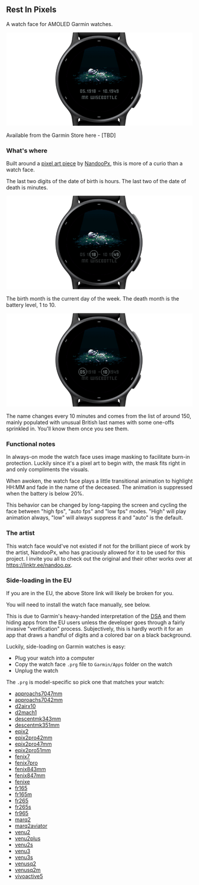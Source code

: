 ## Rest In Pixels

A watch face for AMOLED Garmin watches.

![Rest In Pixels Screenshot](img/rest-in-pixels-1.png)

Available from the Garmin Store here - [TBD]

### What's where

Built around a [pixel art piece](https://cara.app/post/21679689-237a-4ce4-afd9-699fbcf5c8cc) by [NandooPx](https://linktr.ee/nandoo.px), this is more of a curio than a watch face.

The last two digits of the date of birth is hours. The last two of the date of death is minutes.

![Rest In Pixels Screenshot](img/rest-in-pixels-3.png)

The birth month is the current day of the week. The death month is the battery level, 1 to 10.

![Rest In Pixels Screenshot](img/rest-in-pixels-4.png)

The name changes every 10 minutes and comes from the list of around 150, mainly populated with unusual British last names with some one-offs sprinkled in. You'll know them once you see them.

### Functional notes

In always-on mode the watch face uses image masking to facilitate burn-in protection. Luckily since it's a pixel art to begin with, the mask fits right in and only compliments the visuals.

When awoken, the watch face plays a little transitional animation to highlight HH:MM and fade in the name of the deceased. The animation is suppressed when the battery is below 20%.

This behavior can be changed by long-tapping the screen and cycling the face between "high fps", "auto fps" and "low fps" modes. "High" will play animation always, "low" will always suppress it and "auto" is the default.

### The artist

This watch face would've not existed if not for the brilliant piece of work by the artist, NandooPx, who has graciously allowed for it to be used for this project. I invite you all to check out the original and their other works over at https://linktr.ee/nandoo.px.

### Side-loading in the EU

If you are in the EU, the above Store link will likely be broken for you.

You will need to install the watch face manually, see below.

This is due to Garmin's heavy-handed interpretation of the [DSA](https://en.wikipedia.org/wiki/Digital_Services_Act)
and them hiding apps from the EU users unless the developer goes through a fairly invasive "verification" process.
Subjectively, this is hardly worth it for an app that draws a handful of digits and a colored bar on a black background.

Luckily, side-loading on Garmin watches is easy:

* Plug your watch into a computer
* Copy the watch face `.prg` file to `Garmin/Apps` folder on the watch
* Unplug the watch

The `.prg` is model-specific so pick one that matches your watch:

* [approachs7047mm](https://github.com/jwdeque/Rest-In-Pixels/raw/master/prg/006-B4234-00/Rest%20In%20Pixels.prg)
* [approachs7042mm](https://github.com/jwdeque/Rest-In-Pixels/raw/master/prg/006-B4233-00/Rest%20In%20Pixels.prg)
* [d2airx10](https://github.com/jwdeque/Rest-In-Pixels/raw/master/prg/006-B4125-00/Rest%20In%20Pixels.prg)
* [d2mach1](https://github.com/jwdeque/Rest-In-Pixels/raw/master/prg/006-B4079-00/Rest%20In%20Pixels.prg)
* [descentmk343mm](https://github.com/jwdeque/Rest-In-Pixels/raw/master/prg/006-B4222-00/Rest%20In%20Pixels.prg)
* [descentmk351mm](https://github.com/jwdeque/Rest-In-Pixels/raw/master/prg/006-B4223-00/Rest%20In%20Pixels.prg)
* [epix2](https://github.com/jwdeque/Rest-In-Pixels/raw/master/prg/006-B3944-00/Rest%20In%20Pixels.prg)
* [epix2pro42mm](https://github.com/jwdeque/Rest-In-Pixels/raw/master/prg/006-B4312-00/Rest%20In%20Pixels.prg)
* [epix2pro47mm](https://github.com/jwdeque/Rest-In-Pixels/raw/master/prg/006-B4313-00/Rest%20In%20Pixels.prg)
* [epix2pro51mm](https://github.com/jwdeque/Rest-In-Pixels/raw/master/prg/006-B4314-00/Rest%20In%20Pixels.prg)
* [fenix7](https://github.com/jwdeque/Rest-In-Pixels/raw/master/prg/006-B3906-00/Rest%20In%20Pixels.prg)
* [fenix7pro](https://github.com/jwdeque/Rest-In-Pixels/raw/master/prg/006-B4375-00/Rest%20In%20Pixels.prg)
* [fenix843mm](https://github.com/jwdeque/Rest-In-Pixels/raw/master/prg/006-B4534-00/Rest%20In%20Pixels.prg)
* [fenix847mm](https://github.com/jwdeque/Rest-In-Pixels/raw/master/prg/006-B4775-00/Rest%20In%20Pixels.prg)
* [fenixe](https://github.com/jwdeque/Rest-In-Pixels/raw/master/prg/006-B4666-00/Rest%20In%20Pixels.prg)
* [fr165](https://github.com/jwdeque/Rest-In-Pixels/raw/master/prg/006-B4432-00/Rest%20In%20Pixels.prg)
* [fr165m](https://github.com/jwdeque/Rest-In-Pixels/raw/master/prg/006-B4433-00/Rest%20In%20Pixels.prg)
* [fr265](https://github.com/jwdeque/Rest-In-Pixels/raw/master/prg/006-B4257-00/Rest%20In%20Pixels.prg)
* [fr265s](https://github.com/jwdeque/Rest-In-Pixels/raw/master/prg/006-B4258-00/Rest%20In%20Pixels.prg)
* [fr965](https://github.com/jwdeque/Rest-In-Pixels/raw/master/prg/006-B4315-00/Rest%20In%20Pixels.prg)
* [marq2](https://github.com/jwdeque/Rest-In-Pixels/raw/master/prg/006-B4105-00/Rest%20In%20Pixels.prg)
* [marq2aviator](https://github.com/jwdeque/Rest-In-Pixels/raw/master/prg/006-B4124-00/Rest%20In%20Pixels.prg)
* [venu2](https://github.com/jwdeque/Rest-In-Pixels/raw/master/prg/006-B3703-00/Rest%20In%20Pixels.prg)
* [venu2plus](https://github.com/jwdeque/Rest-In-Pixels/raw/master/prg/006-B3851-00/Rest%20In%20Pixels.prg)
* [venu2s](https://github.com/jwdeque/Rest-In-Pixels/raw/master/prg/006-B3704-00/Rest%20In%20Pixels.prg)
* [venu3](https://github.com/jwdeque/Rest-In-Pixels/raw/master/prg/006-B4260-00/Rest%20In%20Pixels.prg)
* [venu3s](https://github.com/jwdeque/Rest-In-Pixels/raw/master/prg/006-B4261-00/Rest%20In%20Pixels.prg)
* [venusq2](https://github.com/jwdeque/Rest-In-Pixels/raw/master/prg/006-B4115-00/Rest%20In%20Pixels.prg)
* [venusq2m](https://github.com/jwdeque/Rest-In-Pixels/raw/master/prg/006-B4116-00/Rest%20In%20Pixels.prg)
* [vivoactive5](https://github.com/jwdeque/Rest-In-Pixels/raw/master/prg/006-B4426-00/Rest%20In%20Pixels.prg)
